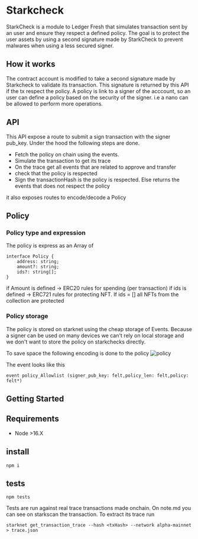 # Starkcheck

StarkCheck is a module to Ledger Fresh that simulates transaction sent by an user and ensure they respect a defined policy. 
The goal is to protect the user assets by using a second signature made by StarkCheck to prevent malwares when using a less secured signer. 


## How it works

The contract account is modified to take a second signature made by Starkcheck to validate its transaction. This signature is returned by this API if the tx respect the policy.
A policy is link to a signer of the acccount, so an user can define a policy based on the security of the signer. i.e a nano can be allowed to perform more operations.

## API

This API expose a route to submit a sign transaction with the signer pub_key. Under the hood the following steps are done.
 - Fetch the policy on chain using the events.
 - Simulate the transaction to get its trace
 - On the trace get all events that are related to approve and transfer
 - check that the policy is respected
 - Sign the transactionHash is the policy is respected. Else returns the events that does not respect the policy

it also exposes routes to encode/decode a Policy

## Policy

### Policy type and expression

The policy is express as an Array of 
```
interface Policy {
    address: string;
    amount?: string;
    ids?: string[];
}
```

if Amount is defined -> ERC20 rules for spending (per transaction)
if ids is defined -> ERC721 rules for protecting NFT. If ids = [] all NFTs from the collection are protected

### Policy storage

The policy is stored on starknet using the cheap storage of Events. Because a signer can be used on many devices we can't rely on local storage and we don't want to store the policy on starkchecks directly.

To save space the following encoding is done to the policy
![policy](https://user-images.githubusercontent.com/5360522/218427340-a840e045-4860-4ca4-aebf-7f9f08c89051.png)

The event looks like this

`event policy_Allowlist (signer_pub_key: felt,policy_len: felt,policy: felt*)`

## Getting Started

## Requirements

 - Node >16.X 

## install

    npm i 

## tests

    npm tests

Tests are run against real trace transactions made onchain. On note.md you can see on starkscan the transaction.
To extract its trace run 

    starknet get_transaction_trace --hash <txHash> --network alpha-mainnet > trace.json

